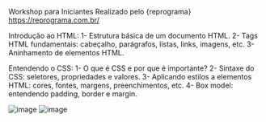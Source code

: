 Workshop para Iniciantes
Realizado pelo {reprograma}  https://reprograma.com.br/

Introdução ao HTML: 
1- Estrutura básica de um documento HTML.
2- Tags HTML fundamentais: cabeçalho, parágrafos, listas, links, imagens, etc.
3- Aninhamento de elementos HTML.

Entendendo o CSS: 
1- O que é CSS e por que é importante?
2- Sintaxe do CSS: seletores, propriedades e valores.
3- Aplicando estilos a elementos HTML: cores, fontes, margens, preenchimentos, etc.
4- Box model: entendendo padding, border e margin.

![image](https://github.com/leiasantos/PrimeiraPagina/assets/57420848/0495a8ae-59ff-44f0-9ee2-f4296eecfe30)
![image](https://github.com/leiasantos/PrimeiraPagina/assets/57420848/e1693ca2-5558-4b8b-99fc-071f9c7c28ad)
